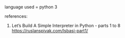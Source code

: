 language used = python 3



references:
1. Let’s Build A Simple Interpreter in Python - parts 1 to 8
https://ruslanspivak.com/lsbasi-part1/